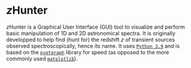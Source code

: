 # *z*Hunter

*z*Hunter is a Graphical User Interface (GUI) tool to visualize and perform basic manipulation of 1D and 2D astronomical spectra.
It is originally developped to help find (hunt for) the redshift *z* of transient sources observed spectroscopically, hence its name.
It uses [`Python 3.9`](https://www.python.org/downloads/release/python-3916/) and is based on the [`pyqtgraph`](https://pyqtgraph.readthedocs.io/en/latest/introduction.html) library for speed (as opposed to the more commonly used [`matplotlib`](https://matplotlib.org/)).

